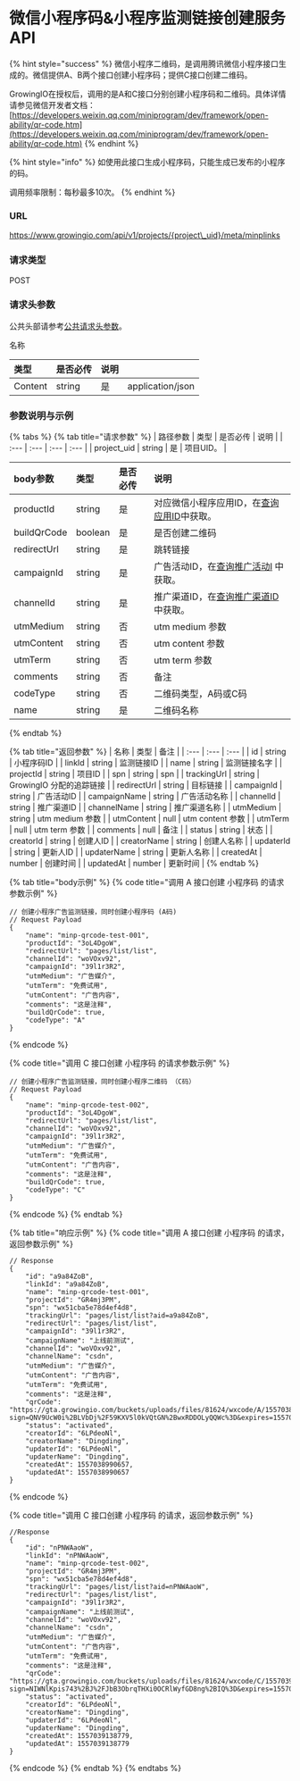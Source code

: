 # 微信小程序码&小程序监测链接创建服务API

{% hint style="success" %}
微信小程序二维码，是调用腾讯微信小程序接口生成的。微信提供A、B两个接口创建小程序码；提供C接口创建二维码。

GrowingIO在授权后，调用的是A和C接口分别创建小程序码和二维码。具体详情请参见微信开发者文档：[https://developers.weixin.qq.com/miniprogram/dev/framework/open-ability/qr-code.htm](https://developers.weixin.qq.com/miniprogram/dev/framework/open-ability/qr-code.htm)
{% endhint %}

{% hint style="info" %}
如使用此接口生成小程序码，只能生成已发布的小程序的码。

调用频率限制：每秒最多10次。
{% endhint %}

### URL

https://www.growingio.com/api/v1/projects/{project\_uid}/meta/minplinks

### 请求类型

POST

### 请求头参数

公共头部请参考[公共请求头参数](authenticate.md)。

名称

| 类型 | 是否必传 | 说明 |  |
| :--- | :--- | :--- | :--- |
| Content | string | 是 | application/json |

### 参数说明与示例

{% tabs %}
{% tab title="请求参数" %}
| 路径参数 | 类型 | 是否必传 | 说明 |
| :--- | :--- | :--- | :--- |
| project\_uid | string | 是 | 项目UID。 |

| body参数 | 类型 | 是否必传 | 说明 |
| :--- | :--- | :--- | :--- |
| productId | string | 是 | 对应微信小程序应用ID，在[查询应用ID](query-productid/definition/cha-xun-ying-yong-id.md)中获取。 |
| buildQrCode | boolean | 是 | 是否创建二维码 |
| redirectUrl | string | 是 | 跳转链接 |
| campaignId | string | 是 | 广告活动ID，在[查询推广活动I](query-productid/definition/querycampaignid.md) 中获取。 |
| channelId | string | 是 | 推广渠道ID，在[查询推广渠道ID](query-productid/definition/querychannelid.md) 中获取。 |
| utmMedium | string | 否 | utm medium 参数 |
| utmContent | string | 否 | utm content 参数 |
| utmTerm | string | 否 | utm term 参数 |
| comments | string | 否 | 备注 |
| codeType | string | 否 | 二维码类型，A码或C码 |
| name | string | 是 | 二维码名称 |
{% endtab %}

{% tab title="返回参数" %}
| 名称 | 类型 | 备注 |
| :--- | :--- | :--- |
| id | string | 小程序码ID |
| linkId | string | 监测链接ID |
| name | string | 监测链接名字 |
| projectId | string | 项目ID |
| spn | string | spn |
| trackingUrl | string | GrowingIO 分配的追踪链接 |
| redirectUrl | string | 目标链接 |
| campaignId | string | 广告活动ID |
| campaignName | string | 广告活动名称 |
| channelId | string | 推广渠道ID |
| channelName | string | 推广渠道名称 |
| utmMedium | string | utm medium 参数 |
| utmContent | null | utm content 参数 |
| utmTerm | null | utm term 参数 |
| comments | null | 备注 |
| status | string | 状态 |
| creatorId | string | 创建人ID |
| creatorName | string | 创建人名称 |
| updaterId | string | 更新人ID |
| updaterName | string | 更新人名称 |
| createdAt | number | 创建时间 |
| updatedAt | number | 更新时间 |
{% endtab %}

{% tab title="body示例" %}
{% code title="调用 A 接口创建 小程序码 的请求参数示例" %}
```text
// 创建小程序广告监测链接，同时创建小程序码 (A码)
// Request Payload
{
    "name": "minp-qrcode-test-001",
    "productId": "3oL4DgoW",
    "redirectUrl": "pages/list/list",
    "channelId": "woVOxv92",
    "campaignId": "39l1r3R2",
    "utmMedium": "广告媒介",
    "utmTerm": "免费试用",
    "utmContent": "广告内容",
    "comments": "这是注释",
    "buildQrCode": true,
    "codeType": "A"
}
```
{% endcode %}

{% code title="调用 C 接口创建 小程序码 的请求参数示例" %}
```text
// 创建小程序广告监测链接，同时创建小程序二维码 （C码）
// Request Payload
{
    "name": "minp-qrcode-test-002",
    "productId": "3oL4DgoW",
    "redirectUrl": "pages/list/list",
    "channelId": "woVOxv92",
    "campaignId": "39l1r3R2",
    "utmMedium": "广告媒介",
    "utmTerm": "免费试用",
    "utmContent": "广告内容",
    "comments": "这是注释",
    "buildQrCode": true,
    "codeType": "C"
}
```
{% endcode %}
{% endtab %}

{% tab title="响应示例" %}
{% code title="调用 A 接口创建 小程序码 的请求，返回参数示例" %}
```text
// Response
{
    "id": "a9a84ZoB",
    "linkId": "a9a84ZoB",
    "name": "minp-qrcode-test-001",
    "projectId": "GR4mj3PM",
    "spn": "wx51cba5e78d4ef4d8",
    "trackingUrl": "pages/list/list?aid=a9a84ZoB",
    "redirectUrl": "pages/list/list",
    "campaignId": "39l1r3R2",
    "campaignName": "上线前测试",
    "channelId": "woVOxv92",
    "channelName": "csdn",
    "utmMedium": "广告媒介",
    "utmContent": "广告内容",
    "utmTerm": "免费试用",
    "comments": "这是注释",
    "qrCode": "https://gta.growingio.com/buckets/uploads/files/81624/wxcode/A/1557038991079/wxcode.jpg?sign=QNV9UcW0i%2BLVbDj%2F59KXV5l0kVQtGN%2BwxRDDOLyQQWc%3D&expires=1557039291693",
    "status": "activated",
    "creatorId": "6LPdeoNl",
    "creatorName": "Dingding",
    "updaterId": "6LPdeoNl",
    "updaterName": "Dingding",
    "createdAt": 1557038990657,
    "updatedAt": 1557038990657
}
```
{% endcode %}

{% code title="调用 C 接口创建 小程序码 的请求，返回参数示例" %}
```text
//Response 
{
    "id": "nPNWAaoW",
    "linkId": "nPNWAaoW",
    "name": "minp-qrcode-test-002",
    "projectId": "GR4mj3PM",
    "spn": "wx51cba5e78d4ef4d8",
    "trackingUrl": "pages/list/list?aid=nPNWAaoW",
    "redirectUrl": "pages/list/list",
    "campaignId": "39l1r3R2",
    "campaignName": "上线前测试",
    "channelId": "woVOxv92",
    "channelName": "csdn",
    "utmMedium": "广告媒介",
    "utmContent": "广告内容",
    "utmTerm": "免费试用",
    "comments": "这是注释",
    "qrCode": "https://gta.growingio.com/buckets/uploads/files/81624/wxcode/C/1557039139065/wxcode.jpg?sign=NIWNlKpis743%2BJ%2FJbB3ObrqTHXi0OCRlWyfGD8ng%2BIQ%3D&expires=1557039439512",
    "status": "activated",
    "creatorId": "6LPdeoNl",
    "creatorName": "Dingding",
    "updaterId": "6LPdeoNl",
    "updaterName": "Dingding",
    "createdAt": 1557039138779,
    "updatedAt": 1557039138779
}
```
{% endcode %}
{% endtab %}
{% endtabs %}

